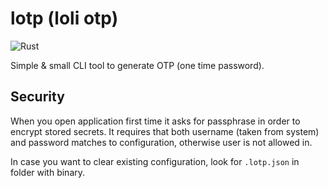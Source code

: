 # lotp (loli otp)

![Rust](https://github.com/DoumanAsh/lotp/workflows/Rust/badge.svg?branch=master)

Simple & small CLI tool to generate OTP (one time password).

## Security

When you open application first time it asks for passphrase in order to encrypt stored secrets.
It requires that both username (taken from system) and password matches to configuration, otherwise user is not allowed in.

In case you want to clear existing configuration, look for `.lotp.json` in folder with binary.
